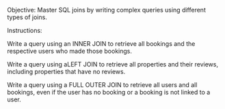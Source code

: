 Objective: Master SQL joins by writing complex queries using different types of joins.

Instructions:

Write a query using an INNER JOIN to retrieve all bookings and the respective users who made those bookings.

Write a query using aLEFT JOIN to retrieve all properties and their reviews, including properties that have no reviews.

Write a query using a FULL OUTER JOIN to retrieve all users and all bookings, even if the user has no booking or a booking is not linked to a user.